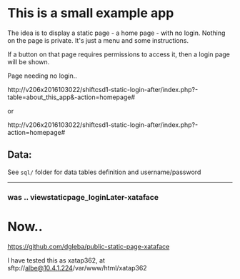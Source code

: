 
# This is a small example app 

The idea is to display a static page - a home page - with no login. Nothing on the page is private. It's just a menu and some instructions.

If a button on that page requires permissions to access it, then a login page will be shown.

Page needing no login..

http://v206x2016103022/shiftcsd1-static-login-after/index.php?-table=about_this_app&-action=homepage#  

or

http://v206x2016103022/shiftcsd1-static-login-after/index.php?-action=homepage#  


## Data:

See `sql/` folder for data tables definition and username/password

---

### was .. viewstaticpage_loginLater-xataface

# Now..

https://github.com/dgleba/public-static-page-xataface

I have tested this as xatap362, at sftp://albe@10.4.1.224/var/www/html/xatap362

